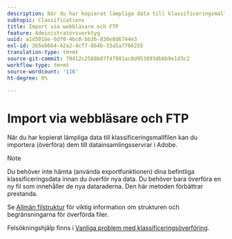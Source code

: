 ```yaml
---
description: När du har kopierat lämpliga data till klassificeringsmallfilen kan du importera (överföra) dem till datainsamlingsservrar i Adobe.
subtopic: Classifications
title: Import via webbläsare och FTP
feature: Administratörsverktyg
uuid: a1d501be-6df0-4bc8-bb36-838e8d6744e3
exl-id: 3b5eb6b4-42a2-4cf7-864b-33a5a7766255
translation-type: tm+mt
source-git-commit: 78412c2588b07f47981ac0d953893db6b9e1d3c2
workflow-type: tm+mt
source-wordcount: '116'
ht-degree: 8%

---
```


# Import via webbläsare och FTP

När du har kopierat lämpliga data till klassificeringsmallfilen kan du importera (överföra) dem till datainsamlingsservrar i Adobe.

>[!NOTE]
>
>Du behöver inte hämta (använda exportfunktionen) dina befintliga klassificeringsdata innan du överför nya data. Du behöver bara överföra en ny fil som innehåller de nya dataraderna. Den här metoden förbättrar prestanda.

Se [Allmän filstruktur](/help/components/classifications/importer/c-saint-data-files.md) för viktig information om strukturen och begränsningarna för överförda filer.

Felsökningshjälp finns i [Vanliga problem med klassificeringsöverföring](https://helpx.adobe.com/analytics/kb/common-saint-upload-issues.html).
